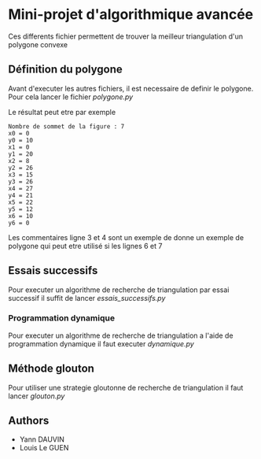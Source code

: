 # Mini-projet d'algorithmique avancée

Ces differents fichier permettent de trouver la meilleur triangulation d'un polygone convexe

## Définition du polygone

Avant d'executer les autres fichiers, il est necessaire de definir le polygone.
Pour cela lancer le fichier *polygone.py*

Le résultat peut etre par exemple
```
Nombre de sommet de la figure : 7
x0 = 0
y0 = 10
x1 = 0
y1 = 20
x2 = 8
y2 = 26
x3 = 15
y3 = 26
x4 = 27
y4 = 21
x5 = 22
y5 = 12
x6 = 10
y6 = 0
```
Les commentaires ligne 3 et 4 sont un exemple de donne un exemple de polygone
qui peut etre utilisé si les lignes 6 et 7

## Essais successifs

Pour executer un algorithme de recherche de triangulation par essai successif
il suffit de lancer *essais_successifs.py*

### Programmation dynamique

Pour executer un algorithme de recherche de triangulation a l'aide de programmation dynamique
il faut executer *dynamique.py*

## Méthode glouton

Pour utiliser une strategie gloutonne de recherche de triangulation
il faut lancer *glouton.py*

## Authors

* Yann DAUVIN
* Louis Le GUEN